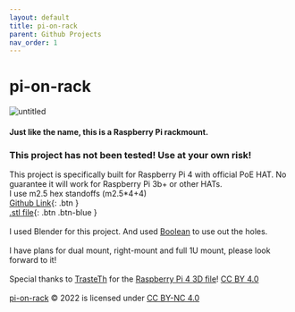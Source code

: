 ```yaml
---
layout: default
title: pi-on-rack
parent: Github Projects
nav_order: 1
---
```

# pi-on-rack
![untitled](https://user-images.githubusercontent.com/31970387/173153490-66827b3b-922d-45e7-84c7-7af6f8fc9409.png)
#### Just like the name, this is a Raspberry Pi rackmount. 
### This project has not been tested! Use at your own risk! 
This project is specifically built for Raspberry Pi 4 with official PoE HAT. No guarantee it will work for Raspberry Pi 3b+ or other HATs. \
I use m2.5 hex standoffs (m2.5*4+4)
\
[Github Link](https://github.com/Colgrave34/pi-on-rack){: .btn } \
[.stl file](https://github.com/Colgrave34/pi-on-rack/blob/main/left-mount/left-single/left-single.stl){: .btn .btn-blue } \
\
I used Blender for this project. And used [Boolean](https://docs.blender.org/manual/en/latest/modeling/modifiers/generate/booleans.html) to use out the holes. \
\
I have plans for dual mount, right-mount and full 1U mount, please look forward to it! \
\
Special thanks to [TrasteTh](https://www.thingiverse.com/trasteth/designs) for the [Raspberry Pi 4 3D file](https://www.thingiverse.com/thing:3747610/files)! [CC BY 4.0](https://creativecommons.org/licenses/by/4.0/)\
\
[pi-on-rack](https://github.com/Colgrave34/pi-on-rack) © 2022 is licensed under [CC BY-NC 4.0](https://creativecommons.org/licenses/by-nc/4.0/) 
